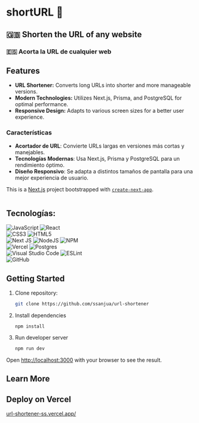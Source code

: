 # shortURL 🔗

## 🇬🇧 Shorten the URL of any website 
### 🇪🇸 Acorta la URL de cualquier web 

## Features
- **URL Shortener:** Converts long URLs into shorter and more manageable versions.
- **Modern Technologies:** Utilizes Next.js, Prisma, and PostgreSQL for optimal performance.
- **Responsive Design:** Adapts to various screen sizes for a better user experience.


### Características

- **Acortador de URL**: Convierte URLs largas en versiones más cortas y manejables.
- **Tecnologías Modernas**: Usa Next.js, Prisma y PostgreSQL para un rendimiento óptimo.
- **Diseño Responsivo**: Se adapta a distintos tamaños de pantalla para una mejor experiencia de usuario.


This is a [Next.js](https://nextjs.org/) project bootstrapped with [`create-next-app`](https://github.com/vercel/next.js/tree/canary/packages/create-next-app).


<img href="public/url-shortener_preview.png" />

## Tecnologías:
![JavaScript](https://img.shields.io/badge/javascript-%23323330.svg?style=for-the-badge&logo=javascript&logoColor=%23F7DF1E)
![React](https://img.shields.io/badge/react-%2320232a.svg?style=for-the-badge&logo=react&logoColor=%2361DAFB)
<br>
![CSS3](https://img.shields.io/badge/css3-%231572B6.svg?style=for-the-badge&logo=css3&logoColor=white)
![HTML5](https://img.shields.io/badge/html5-%23E34F26.svg?style=for-the-badge&logo=html5&logoColor=white)
<br>
![Next JS](https://img.shields.io/badge/Next-black?style=for-the-badge&logo=next.js&logoColor=white)
![NodeJS](https://img.shields.io/badge/node.js-6DA55F?style=for-the-badge&logo=node.js&logoColor=white)
![NPM](https://img.shields.io/badge/NPM-%23CB3837.svg?style=for-the-badge&logo=npm&logoColor=white)
</br>
![Vercel](https://img.shields.io/badge/vercel-%23000000.svg?style=for-the-badge&logo=vercel&logoColor=white)
![Postgres](https://img.shields.io/badge/postgres-%23316192.svg?style=for-the-badge&logo=postgresql&logoColor=white)
<br>
![Visual Studio Code](https://img.shields.io/badge/Visual%20Studio%20Code-0078d7.svg?style=for-the-badge&logo=visual-studio-code&logoColor=white)
![ESLint](https://img.shields.io/badge/ESLint-4B3263?style=for-the-badge&logo=eslint&logoColor=white)
<br>
![GitHub](https://img.shields.io/badge/github-%23121011.svg?style=for-the-badge&logo=github&logoColor=white)


## Getting Started

1. Clone repository:
   ```sh
   git clone https://github.com/ssanjua/url-shortener

2. Install dependencies
	```
	npm install
	```
3. Run developer server

	```bash
	npm run dev
	```

Open [http://localhost:3000](http://localhost:3000) with your browser to see the result.

## Learn More



## Deploy on Vercel

[url-shortener-ss.vercel.app/](url)

